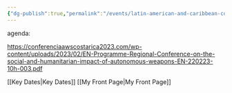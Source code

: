 ```yaml
---
{"dg-publish":true,"permalink":"/events/latin-american-and-caribbean-conference-on-the-social-and-humanitarian-impact-of-autonomous-weapons-first-day/","tags":["#event","#conference"]}
---
```


agenda:

https://conferenciaawscostarica2023.com/wp-content/uploads/2023/02/EN-Programme-Regional-Conference-on-the-social-and-humanitarian-impact-of-autonomous-weapons-EN-220223-10h-003.pdf

[[Key Dates\|Key Dates]]
[[My Front Page\|My Front Page]]

